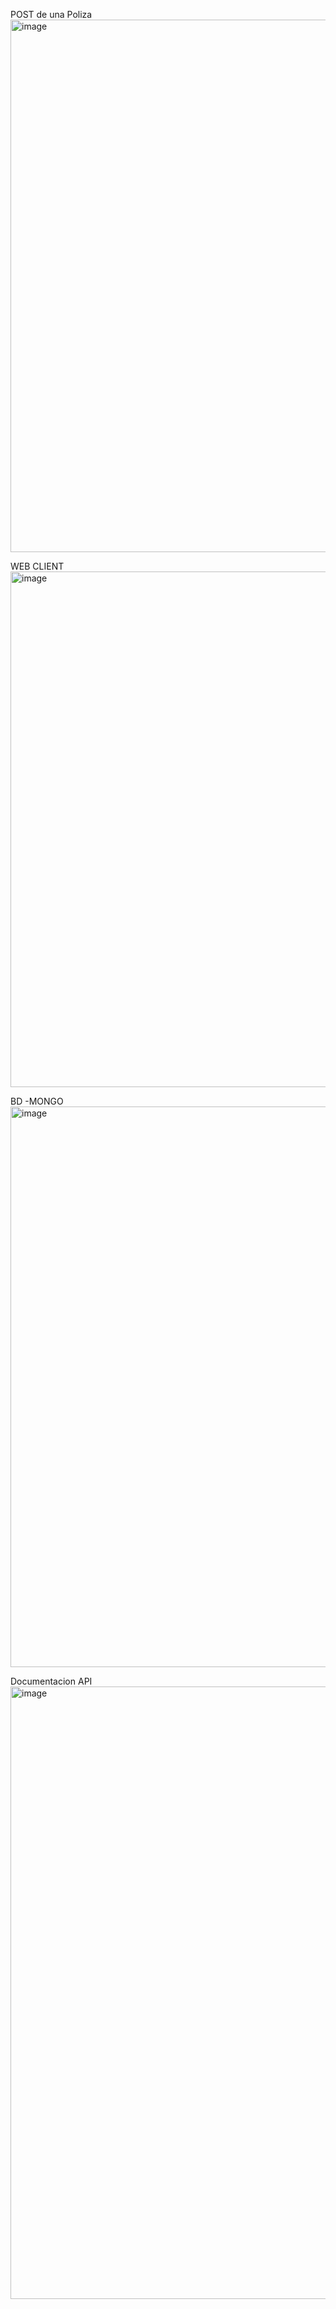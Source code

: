 POST de una Poliza 
<img width="1740" height="852" alt="image" src="https://github.com/user-attachments/assets/4b3cf959-7bbb-4f26-b584-bb2e03a56e14" />

WEB CLIENT
<img width="1901" height="825" alt="image" src="https://github.com/user-attachments/assets/145a4e02-741b-4179-ab1e-cded58336dd6" />

BD -MONGO
<img width="1532" height="897" alt="image" src="https://github.com/user-attachments/assets/b539dbea-7050-41df-97f2-1e615c8a524c" />

Documentacion API
<img width="1918" height="980" alt="image" src="https://github.com/user-attachments/assets/995718a3-d5fb-4c5c-b06c-daa91a234028" />



